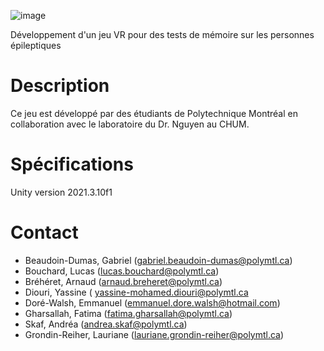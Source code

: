 ![image](https://user-images.githubusercontent.com/55560824/190422848-62acf42f-6357-45c6-85db-c49a0997048c.png)

Développement d'un jeu VR pour des tests de mémoire sur les personnes épileptiques

# Description
Ce jeu est développé par des étudiants de Polytechnique Montréal en collaboration avec le laboratoire du Dr. Nguyen au CHUM.

# Spécifications
Unity version 2021.3.10f1

# Contact
* Beaudoin-Dumas, Gabriel (gabriel.beaudoin-dumas@polymtl.ca)
* Bouchard, Lucas (lucas.bouchard@polymtl.ca)
* Bréhéret, Arnaud (arnaud.breheret@polymtl.ca)
* Diouri, Yassine ( yassine-mohamed.diouri@polymtl.ca
* Doré-Walsh, Emmanuel (emmanuel.dore.walsh@hotmail.com)
* Gharsallah, Fatima (fatima.gharsallah@polymtl.ca)
* Skaf, Andréa (andrea.skaf@polymtl.ca)
* Grondin-Reiher, Lauriane (lauriane.grondin-reiher@polymtl.ca)

